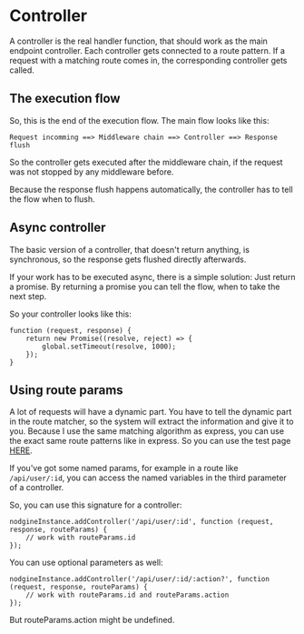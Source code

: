 # Controller

A controller is the real handler function, that should work as the main endpoint
controller. Each controller gets connected to a route pattern. If a request with
a matching route comes in, the corresponding controller gets called.

## The execution flow

So, this is the end of the execution flow. The main flow looks like this:

    Request incomming ==> Middleware chain ==> Controller ==> Response flush

So the controller gets executed after the middleware chain, if the request was
not stopped by any middleware before.

Because the response flush happens automatically, the controller has to tell the
flow when to flush.

## Async controller

The basic version of a controller, that doesn't return anything, is synchronous,
so the response gets flushed directly afterwards.

If your work has to be executed async, there is a simple solution: Just return a
promise. By returning a promise you can tell the flow, when to take the next step.

So your controller looks like this:

    function (request, response) {
        return new Promise((resolve, reject) => {
            global.setTimeout(resolve, 1000);
        });    
    }

## Using route params

A lot of requests will have a dynamic part. You have to tell the dynamic part in the
route matcher, so the system will extract the information and give it to you. Because
I use the same matching algorithm as express, you can use the exact same route patterns
like in express. So you can use the test page [HERE](https://forbeslindesay.github.io/express-route-tester/).

If you've got some named params, for example in a route like `/api/user/:id`, you can
access the named variables in the third parameter of a controller.

So, you can use this signature for a controller:

    nodgineInstance.addController('/api/user/:id', function (request, response, routeParams) {
        // work with routeParams.id
    });

You can use optional parameters as well:

    nodgineInstance.addController('/api/user/:id/:action?', function (request, response, routeParams) {
        // work with routeParams.id and routeParams.action
    });

But routeParams.action might be undefined.
